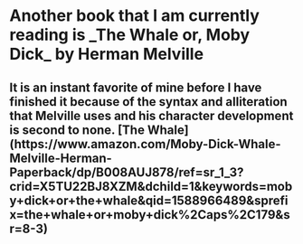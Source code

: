 <h1> Another book that I am currently reading is _The Whale or, Moby Dick_ by Herman Melville
<h2> It is an instant favorite of mine before I have finished it because of the syntax and alliteration that Melville uses and his character development is second to none.
  [The Whale](https://www.amazon.com/Moby-Dick-Whale-Melville-Herman-Paperback/dp/B008AUJ878/ref=sr_1_3?crid=X5TU22BJ8XZM&dchild=1&keywords=moby+dick+or+the+whale&qid=1588966489&sprefix=the+whale+or+moby+dick%2Caps%2C179&sr=8-3)
